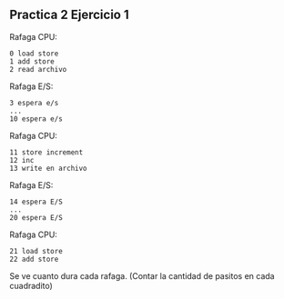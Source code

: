 ## Practica 2 Ejercicio 1
Rafaga CPU:
```
0 load store
1 add store
2 read archivo
```
Rafaga E/S:
```
3 espera e/s
...
10 espera e/s
```
Rafaga CPU:
```
11 store increment
12 inc
13 write en archivo
```

Rafaga E/S:
```
14 espera E/S
...
20 espera E/S
```

Rafaga CPU:
```
21 load store
22 add store
```

Se ve cuanto dura cada rafaga. (Contar la cantidad de pasitos en cada cuadradito)